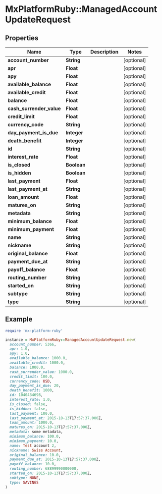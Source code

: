 # MxPlatformRuby::ManagedAccountUpdateRequest

## Properties

| Name | Type | Description | Notes |
| ---- | ---- | ----------- | ----- |
| **account_number** | **String** |  | [optional] |
| **apr** | **Float** |  | [optional] |
| **apy** | **Float** |  | [optional] |
| **available_balance** | **Float** |  | [optional] |
| **available_credit** | **Float** |  | [optional] |
| **balance** | **Float** |  | [optional] |
| **cash_surrender_value** | **Float** |  | [optional] |
| **credit_limit** | **Float** |  | [optional] |
| **currency_code** | **String** |  | [optional] |
| **day_payment_is_due** | **Integer** |  | [optional] |
| **death_benefit** | **Integer** |  | [optional] |
| **id** | **String** |  | [optional] |
| **interest_rate** | **Float** |  | [optional] |
| **is_closed** | **Boolean** |  | [optional] |
| **is_hidden** | **Boolean** |  | [optional] |
| **last_payment** | **Float** |  | [optional] |
| **last_payment_at** | **String** |  | [optional] |
| **loan_amount** | **Float** |  | [optional] |
| **matures_on** | **String** |  | [optional] |
| **metadata** | **String** |  | [optional] |
| **minimum_balance** | **Float** |  | [optional] |
| **minimum_payment** | **Float** |  | [optional] |
| **name** | **String** |  | [optional] |
| **nickname** | **String** |  | [optional] |
| **original_balance** | **Float** |  | [optional] |
| **payment_due_at** | **String** |  | [optional] |
| **payoff_balance** | **Float** |  | [optional] |
| **routing_number** | **String** |  | [optional] |
| **started_on** | **String** |  | [optional] |
| **subtype** | **String** |  | [optional] |
| **type** | **String** |  | [optional] |

## Example

```ruby
require 'mx-platform-ruby'

instance = MxPlatformRuby::ManagedAccountUpdateRequest.new(
  account_number: 5366,
  apr: 1.0,
  apy: 1.0,
  available_balance: 1000.0,
  available_credit: 1000.0,
  balance: 1000.0,
  cash_surrender_value: 1000.0,
  credit_limit: 100.0,
  currency_code: USD,
  day_payment_is_due: 20,
  death_benefit: 1000,
  id: 1040434698,
  interest_rate: 1.0,
  is_closed: false,
  is_hidden: false,
  last_payment: 100.0,
  last_payment_at: 2015-10-13T17:57:37.000Z,
  loan_amount: 1000.0,
  matures_on: 2015-10-13T17:57:37.000Z,
  metadata: some metadata,
  minimum_balance: 100.0,
  minimum_payment: 10.0,
  name: Test account 2,
  nickname: Swiss Account,
  original_balance: 10.0,
  payment_due_at: 2015-10-13T17:57:37.000Z,
  payoff_balance: 10.0,
  routing_number: 68899990000000,
  started_on: 2015-10-13T17:57:37.000Z,
  subtype: NONE,
  type: SAVINGS
)
```

